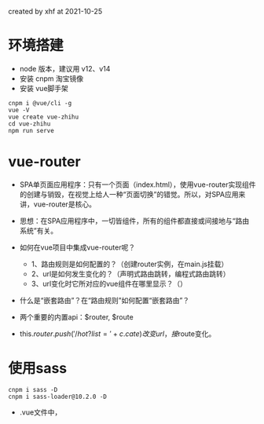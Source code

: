 created by xhf at 2021-10-25

# 环境搭建

- node 版本，建议用 v12、v14
- 安装 cnpm 淘宝镜像
- 安装 vue脚手架
```
cnpm i @vue/cli -g
vue -V
vue create vue-zhihu
cd vue-zhihu
npm run serve
```

# vue-router

- SPA单页面应用程序：只有一个页面（index.html），使用vue-router实现组件的创建与销毁，在视觉上给人一种“页面切换”的错觉。所以，对SPA应用来讲，vue-router是核心。
- 思想：在SPA应用程序中，一切皆组件，所有的组件都直接或间接地与“路由系统”有关。

- 如何在vue项目中集成vue-router呢？
  - 1、路由规则是如何配置的？（创建router实例，在main.js挂载）
  - 2、url是如何发生变化的？（声明式路由跳转，编程式路由跳转）
  - 3、url变化时它所对应的vue组件在哪里显示？（<router-view>）

- 什么是“嵌套路由”？在“路由规则”如何配置“嵌套路由”？
- 两个重要的内置api：$router, $route
- this.$router.push('/hot?list='+c.cate) 改变url，接$route变化。


# 使用sass

```
cnpm i sass -D
cnpm i sass-loader@10.2.0 -D
```
- .vue文件中，<style lang='scss'></style>
